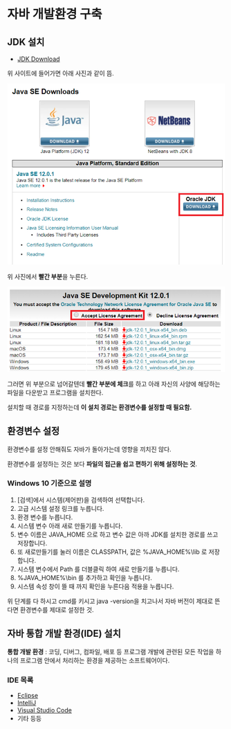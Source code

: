 # 자바 개발환경 구축

## JDK 설치

* [JDK Download](https://www.oracle.com/technetwork/java/javase/downloads/index.html)

위 사이트에 들어가면 아래 사진과 같이 뜸.

![img1](img/jdkdownload.PNG)

위 사진에서 **빨간 부분**을 누른다.

![img2](img/jdkdownload2.PNG)

그러면 위 부분으로 넘어갈텐데 **빨간 부분에 체크**를 하고 아래 자신의 사양에 해당하는 파일을 다운받고 프로그램을 설치한다.

설치할 때 경로를 지정하는데 **이 설치 경로는 환경변수를 설정할 때 필요함.**

## 환경변수 설정

환경변수를 설정 안해줘도 자바가 돌아가는데 영향을 끼치진 않다.

환경변수를 설정하는 것은 보다 **파일의 접근을 쉽고 편하기 위해 설정하는 것**.

### Windows 10 기준으로 설명

1. [검색]에서 시스템(제어판)을 검색하여 선택합니다.
2. 고급 시스템 설정 링크를 누릅니다.
3. 환경 변수를 누릅니다.
4. 시스템 변수 아래 새로 만들기를 누릅니다.
5. 변수 이름은 JAVA_HOME 으로 하고 변수 값은 아까 JDK를 설치한 경로를 쓰고 저장합니다.
6. 또 새로만들기를 눌러 이름은 CLASSPATH, 값은 %JAVA_HOME%\lib 로 저장합니다.
7. 시스템 변수에서 Path 를 더블클릭 하여 새로 만들기를 누릅니다.
8. %JAVA_HOME%\bin 를 추가하고 확인을 누릅니다.
9. 시스템 속성 창이 뜰 때 까지 확인을 누른다음 적용을 누릅니다.

위 단계를 다 하시고 cmd를 키시고 java -version을 치고나서 자바 버전이 제대로 뜬다면 환경변수를 제대로 설정한 것.

## 자바 통합 개발 환경(IDE) 설치

**통합 개발 환경** :  코딩, 디버그, 컴파일, 배포 등 프로그램 개발에 관련된 모든 작업을 하나의 프로그램 안에서 처리하는 환경을 제공하는 소프트웨어이다.

### IDE 목록

* [Eclipse](https://www.eclipse.org/downloads/)
* [IntelliJ](https://www.jetbrains.com/idea/download/)
* [Visual Studio Code](https://code.visualstudio.com/Download)
* 기타 등등